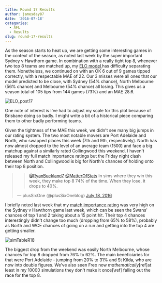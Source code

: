 ```yaml
---
title: Round 17 Results
author: jamesday87
date: '2016-07-18'
categories:
  - AFL
  - Results
slug: round-17-results
---
```


As the season starts to heat up, we are getting some interesting games in the context of the season, as noted last week by the super important Sydney v Hawthorn game. In combination with a really tight top 8, whenever two top 8 teams are matched up, my [ELO model ](http://plussixoneblog.com/2016/05/23/my-elo-rating-system-explained/) has difficulty separating them. Nonetheless, we continued on with an OK 6 out of 9 games tipped correctly, with a respectable MAE of 22. Our 3 misses were all ones that our model predicted to be close, with Sydney (54% chance), North Melbourne (56% chance) and Melbourne (54% chance) all losing. This gives us a season total of 105 tips from 144 games (73%) and an MAE 28.6.

![ELO_post17](http://plussixoneblog.com/wp-content/uploads/2016/07/ELO_post17-1.png)

One note of interest is I've had to adjust my scale for this plot because of Brisbane doing so badly. I might write a bit of a historical piece comparing them to other badly performing teams.

Given the tightness of the MAE this week, we didn't see many big jumps in our rating system. The two most notable movers are Port Adelaide and North, who swapped places this week (7th and 9th, respectively). North has now almost dropped to the level of an average team (1500) and face a big matchup against a similarly rated Collingwood this weekend. I haven't released my full match importance ratings but the Friday night clash between North and Collingwood is big for North's chances of holding onto their top 8 position.

<blockquote>

>
> [@RyanBuckland7](https://twitter.com/RyanBuckland7) [@MatterOfStats](https://twitter.com/MatterOfStats) In sims where they win this week, they make top 8 74% of the time. When they lose, it drops to 40%.
>
>
— plusSixOne (@plusSixOneblog) [July 18, 2016](https://twitter.com/plusSixOneblog/status/754844423788257280)</blockquote>

I briefly noted last week that my [match importance rating](http://plussixoneblog.com/2016/06/16/beyond-the-8-point-game-estimating-match-importance-in-the-afl/) was very high on the Sydney v Hawthorn game last week, which can be seen the Swans' chances of top 1 and 2 taking about a 15 point hit. Their top 4 chances interestingly didn't change too much (dropping from 65% to 58%), probably as North and WCE chances of going on a run and getting into the top 4 are getting smaller.

![simTableR18](http://plussixoneblog.com/wp-content/uploads/2016/07/simTableR18-1.png)

The biggest drop from the weekend was easily North Melbourne, whose chances for top 8 dropped from 76% to 62%. The main beneficiaries for that were Port Adelaide - jumping from 20% to 31% and St Kilda, who are now into double figures. We've also seen Freo now _mathematically_[ref]at least in my 10000 simulations they don't make it once[\ref] falling out the race for the top 8.
